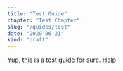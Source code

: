 ```yaml
---
title: "Test Guide"
chapter: "Test Chapter"
slug: "/guides/test"
date: "2020-06-21"
kind: "draft"
---
```


Yup, this is a test guide for sure.
Help